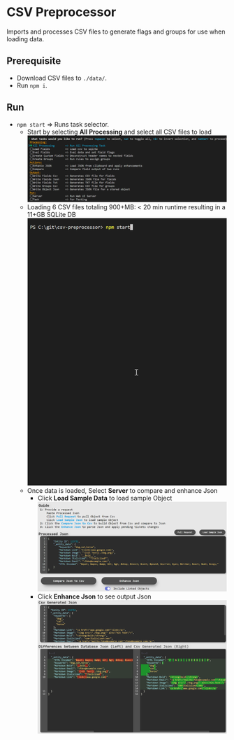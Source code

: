 # CSV Preprocessor
Imports and processes CSV files to generate flags and groups for use when loading data.

## Prerequisite
- Download CSV files to `./data/`.
- Run `npm i`.

## Run
- `npm start` => Runs task selector.
    - Start by selecting __All Processing__ and select all CSV files to load
        ![All Processing](public/img/all.png)
    - Loading 6 CSV files totaling 900+MB: < 20 min runtime resulting in a 11+GB SQLite DB
        ![All Processing](public/img/all_processing.gif)
    - Once data is loaded, Select __Server__ to compare and enhance Json
        - Click __Load Sample Data__ to load sample Object
        ![All Processing](public/img/server.png)
        - Click __Enhance Json__ to see output Json
        ![All Processing](public/img/output.png)